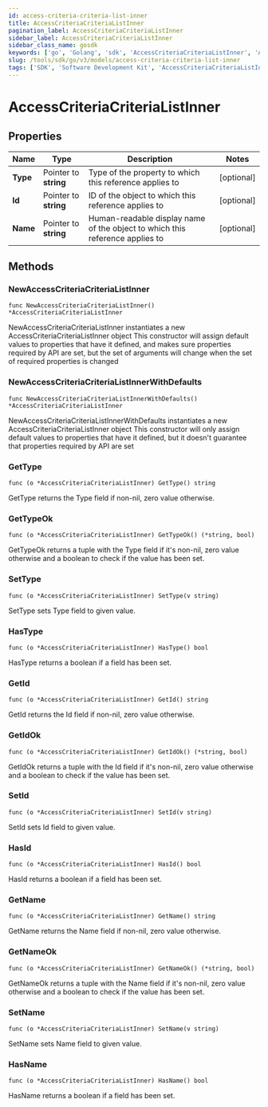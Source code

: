 ```yaml
---
id: access-criteria-criteria-list-inner
title: AccessCriteriaCriteriaListInner
pagination_label: AccessCriteriaCriteriaListInner
sidebar_label: AccessCriteriaCriteriaListInner
sidebar_class_name: gosdk
keywords: ['go', 'Golang', 'sdk', 'AccessCriteriaCriteriaListInner', 'AccessCriteriaCriteriaListInner'] 
slug: /tools/sdk/go/v3/models/access-criteria-criteria-list-inner
tags: ['SDK', 'Software Development Kit', 'AccessCriteriaCriteriaListInner', 'AccessCriteriaCriteriaListInner']
---
```


# AccessCriteriaCriteriaListInner

## Properties

Name | Type | Description | Notes
------------ | ------------- | ------------- | -------------
**Type** | Pointer to **string** | Type of the property to which this reference applies to | [optional] 
**Id** | Pointer to **string** | ID of the object to which this reference applies to | [optional] 
**Name** | Pointer to **string** | Human-readable display name of the object to which this reference applies to | [optional] 

## Methods

### NewAccessCriteriaCriteriaListInner

`func NewAccessCriteriaCriteriaListInner() *AccessCriteriaCriteriaListInner`

NewAccessCriteriaCriteriaListInner instantiates a new AccessCriteriaCriteriaListInner object
This constructor will assign default values to properties that have it defined,
and makes sure properties required by API are set, but the set of arguments
will change when the set of required properties is changed

### NewAccessCriteriaCriteriaListInnerWithDefaults

`func NewAccessCriteriaCriteriaListInnerWithDefaults() *AccessCriteriaCriteriaListInner`

NewAccessCriteriaCriteriaListInnerWithDefaults instantiates a new AccessCriteriaCriteriaListInner object
This constructor will only assign default values to properties that have it defined,
but it doesn't guarantee that properties required by API are set

### GetType

`func (o *AccessCriteriaCriteriaListInner) GetType() string`

GetType returns the Type field if non-nil, zero value otherwise.

### GetTypeOk

`func (o *AccessCriteriaCriteriaListInner) GetTypeOk() (*string, bool)`

GetTypeOk returns a tuple with the Type field if it's non-nil, zero value otherwise
and a boolean to check if the value has been set.

### SetType

`func (o *AccessCriteriaCriteriaListInner) SetType(v string)`

SetType sets Type field to given value.

### HasType

`func (o *AccessCriteriaCriteriaListInner) HasType() bool`

HasType returns a boolean if a field has been set.

### GetId

`func (o *AccessCriteriaCriteriaListInner) GetId() string`

GetId returns the Id field if non-nil, zero value otherwise.

### GetIdOk

`func (o *AccessCriteriaCriteriaListInner) GetIdOk() (*string, bool)`

GetIdOk returns a tuple with the Id field if it's non-nil, zero value otherwise
and a boolean to check if the value has been set.

### SetId

`func (o *AccessCriteriaCriteriaListInner) SetId(v string)`

SetId sets Id field to given value.

### HasId

`func (o *AccessCriteriaCriteriaListInner) HasId() bool`

HasId returns a boolean if a field has been set.

### GetName

`func (o *AccessCriteriaCriteriaListInner) GetName() string`

GetName returns the Name field if non-nil, zero value otherwise.

### GetNameOk

`func (o *AccessCriteriaCriteriaListInner) GetNameOk() (*string, bool)`

GetNameOk returns a tuple with the Name field if it's non-nil, zero value otherwise
and a boolean to check if the value has been set.

### SetName

`func (o *AccessCriteriaCriteriaListInner) SetName(v string)`

SetName sets Name field to given value.

### HasName

`func (o *AccessCriteriaCriteriaListInner) HasName() bool`

HasName returns a boolean if a field has been set.


